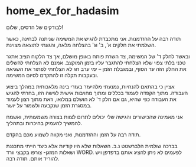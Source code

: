 # home_ex_for_hadasim

לבודקים של הדסים, שלום!

תודה רבה על ההזדמנות. אני מתכבדת להגיש את המשימה שניתנה לבחינה, כאשר השלמתי את חלקים א', ב' וג' בהצלחה מלאה, והגעתי לתוצאה מצוינת.

ובאשר לחלק ד' של המשימה, צד השרת פותח באופן מושלם, אך צד הלקוח הציב אתגר טכני בלתי צפוי שלא הצלחתי להתגבר עליו בזמן המוקצב. אמנם לא הצלחתי להשלים את החלק הזה עד הסוף, ובמגבלת הזמן – ימי ערב חג לא הצלחתי לפתור את השגיאה ובעקבות תקלה זו להתקדם לסיום המשימה.

אציין כי בהתאם להנחיות, נמנעתי מלהיעזר בעזרי בינה מלאכותית במהלך ביצוע העבודה. מתוך הקפדה לעמוד בכללים ומתוך מחויבות אישית לגישה הזו, בחרתי להגיש את העבודה כפי שהיא, גם אם חלק ד' לא הושלם במלואו, וזאת מתוך רצון לעמוד במסגרת הזמן שנקבעה ולשמור על יושר. 

אני מאמינה שהכישורים והגישה שלי יכולים לתרום לצוות בצורה משמעותית, ואשמח להמשיך להעמיק בהיכרות ובתהליך.

תודה רבה על הזמן וההזדמנות, ואני מקווה לשמוע מכם בהקדם.

בברכה
שולמית הלברשטט
נ.ב. השאלות שלא היו קודיות אלא כיצד הייתי מתכננת ושאלות המזגן- צורפו בקבצי וורד WORD. לפעמים לא ניתן להציג אותם בדפדפן ויש להוריד אותם. תודה רבה.

